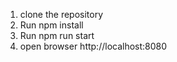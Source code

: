 1. clone the repository
2. Run npm install
3. Run npm run start
4. open browser http://localhost:8080